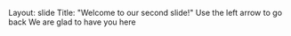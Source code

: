 Layout: slide
Title: "Welcome to our second slide!"
Use the left arrow to go back
We are glad to have you here
